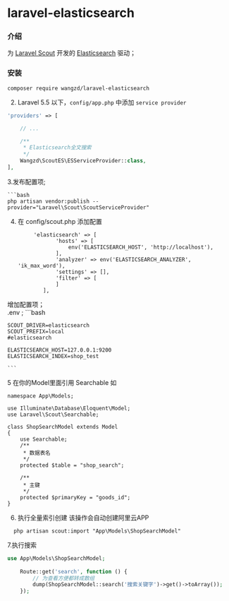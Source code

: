 # laravel-elasticsearch

### 介绍
为 [Laravel Scout](https://laravel-china.org/docs/laravel/5.5/scout/1346) 
开发的 [Elasticsearch](https://baijunyao.com/article/155) 驱动；  

### 安装

```
composer require wangzd/laravel-elasticsearch
```


2. Laravel 5.5 以下，`config/app.php`  中添加 `service provider`
```php
'providers' => [

    // ...

    /**
     * Elasticsearch全文搜索
     */
    Wangzd\ScoutES\ESServiceProvider::class,
],
```
3.发布配置项;  

```
```bash
php artisan vendor:publish --provider="Laravel\Scout\ScoutServiceProvider"
```
4. 在 config/scout.php 添加配置

    ```
         'elasticsearch' => [
                'hosts' => [
                    env('ELASTICSEARCH_HOST', 'http://localhost'),
                ],
                'analyzer' => env('ELASTICSEARCH_ANALYZER', 'ik_max_word'),
                'settings' => [],
                'filter' => [
                ]
            ],
    ```

增加配置项；  
.env ;
    ```bash
    
    SCOUT_DRIVER=elasticsearch
    SCOUT_PREFIX=local
    #elasticsearch
    
    ELASTICSEARCH_HOST=127.0.0.1:9200
    ELASTICSEARCH_INDEX=shop_test

    ```
      
5 在你的Model里面引用  Searchable   如
   ```
   namespace App\Models;
   
   use Illuminate\Database\Eloquent\Model;
   use Laravel\Scout\Searchable;
   
   class ShopSearchModel extends Model
   {
       use Searchable;
       /**
        * 数据表名
        */
       protected $table = "shop_search";
   
       /**
        * 主键
        */
       protected $primaryKey = "goods_id";
   }
   
   ```    
 
6. 执行全量索引创建 该操作会自动创建阿里云APP
  ``` 
    php artisan scout:import "App\Models\ShopSearchModel"
 
  ``` 
7.执行搜索

```php
use App\Models\ShopSearchModel;
    
    Route::get('search', function () {
        // 为查看方便都转成数组
        dump(ShopSearchModel::search('搜索关键字')->get()->toArray());
    });
```
